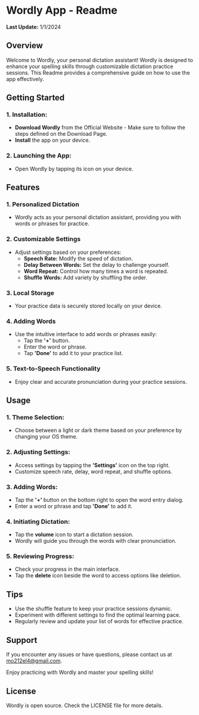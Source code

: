 # Wordly App - Readme

**Last Update:** 1/1/2024

## Overview
Welcome to Wordly, your personal dictation assistant! Wordly is designed to enhance your spelling skills through customizable dictation practice sessions. This Readme provides a comprehensive guide on how to use the app effectively.

## Getting Started

### 1. Installation:
   - **Download Wordly** from the Official Website - Make sure to follow the steps defined on the Download Page.
   - **Install** the app on your device.

### 2. Launching the App:
   - Open Wordly by tapping its icon on your device.

## Features

### 1. Personalized Dictation
   - Wordly acts as your personal dictation assistant, providing you with words or phrases for practice.

### 2. Customizable Settings
   - Adjust settings based on your preferences:
     - **Speech Rate:** Modify the speed of dictation.
     - **Delay Between Words:** Set the delay to challenge yourself.
     - **Word Repeat:** Control how many times a word is repeated.
     - **Shuffle Words:** Add variety by shuffling the order.

### 3. Local Storage
   - Your practice data is securely stored locally on your device.

### 4. Adding Words
   - Use the intuitive interface to add words or phrases easily:
     - Tap the **'+'** button.
     - Enter the word or phrase.
     - Tap **'Done'** to add it to your practice list.

### 5. Text-to-Speech Functionality
   - Enjoy clear and accurate pronunciation during your practice sessions.

## Usage

### 1. Theme Selection:
   - Choose between a light or dark theme based on your preference by changing your OS theme.

### 2. Adjusting Settings:
   - Access settings by tapping the **'Settings'** icon on the top right.
   - Customize speech rate, delay, word repeat, and shuffle options.

### 3. Adding Words:
   - Tap the **'+'** button on the bottom right to open the word entry dialog.
   - Enter a word or phrase and tap **'Done'** to add it.

### 4. Initiating Dictation:
   - Tap the **volume** icon to start a dictation session.
   - Wordly will guide you through the words with clear pronunciation.

### 5. Reviewing Progress:
   - Check your progress in the main interface.
   - Tap the **delete** icon beside the word to access options like deletion.

## Tips
- Use the shuffle feature to keep your practice sessions dynamic.
- Experiment with different settings to find the optimal learning pace.
- Regularly review and update your list of words for effective practice.

## Support
If you encounter any issues or have questions, please contact us at mo212el4@gmail.com.

Enjoy practicing with Wordly and master your spelling skills!

## License
Wordly is open source. Check the LICENSE file for more details.
